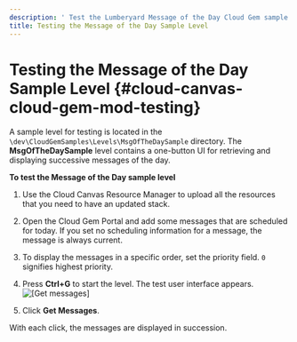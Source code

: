 ```yaml
---
description: ' Test the Lumberyard Message of the Day Cloud Gem sample level. '
title: Testing the Message of the Day Sample Level
---
```

# Testing the Message of the Day Sample Level {#cloud-canvas-cloud-gem-mod-testing}

A sample level for testing is located in the `\dev\CloudGemSamples\Levels\MsgOfTheDaySample` directory\. The **MsgOfTheDaySample** level contains a one\-button UI for retrieving and displaying successive messages of the day\.

**To test the Message of the Day sample level**

1. Use the Cloud Canvas Resource Manager to upload all the resources that you need to have an updated stack\.

1. Open the Cloud Gem Portal and add some messages that are scheduled for today\. If you set no scheduling information for a message, the message is always current\.

1. To display the messages in a specific order, set the priority field\. `0` signifies highest priority\.

1. Press **Ctrl\+G** to start the level\. The test user interface appears\.
![\[Get messages\]](/images/userguide/cloud_canvas/cloud-canvas-cloud-gem-mod-testing-get-messages.png)

1. Click **Get Messages**\.

With each click, the messages are displayed in succession\.